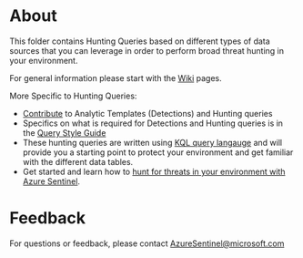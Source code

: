 # About

This folder contains Hunting Queries based on different types of data sources that you can leverage in order to perform broad threat hunting in your environment.

For general information please start with the [Wiki](https://github.com/Azure/Azure-Sentinel/wiki) pages.

More Specific to Hunting Queries:
* [Contribute](https://github.com/Azure/Azure-Sentinel/wiki/Contribute-to-Sentinel-GitHub-Community-of-Queries) to Analytic Templates (Detections) and Hunting queries
* Specifics on what is required for Detections and Hunting queries is in the [Query Style Guide](https://github.com/Azure/Azure-Sentinel/wiki/Query-Style-Guide)
* These hunting queries are written using [KQL query langauge](https://docs.microsoft.com/azure/kusto/query/index) and will provide you a starting point to protect your environment and get familiar with the different data tables.
* Get started and learn how to [hunt for threats in your environment with Azure Sentinel](https://docs.microsoft.com/azure/sentinel/hunting).

# Feedback
For questions or feedback, please contact AzureSentinel@microsoft.com
